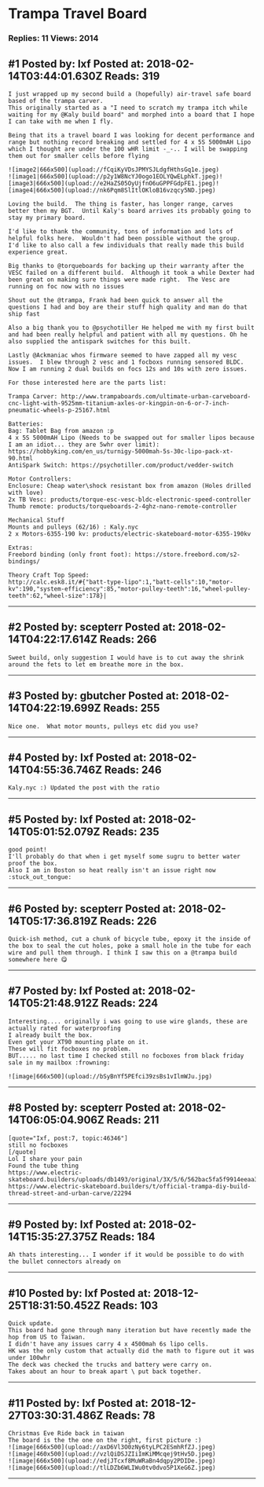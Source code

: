 # Trampa Travel Board

### Replies: 11 Views: 2014

## \#1 Posted by: Ixf Posted at: 2018-02-14T03:44:01.630Z Reads: 319

```
I just wrapped up my second build a (hopefully) air-travel safe board based of the trampa carver.
This originally started as a "I need to scratch my trampa itch while waiting for my @Kaly build board" and morphed into a board that I hope I can take with me when I fly.

Being that its a travel board I was looking for decent performance and range but nothing record breaking and settled for 4 x 5S 5000mAH Lipo which I thought are under the 100 wHR limit -_-.. I will be swapping them out for smaller cells before flying

![image2|666x500](upload://fCqiKyVDsJPMYSJLdgfHthsGq1e.jpeg)
![image1|666x500](upload://p2y1W8NcYJ0ogo1EOLYQwELphkT.jpeg)![image3|666x500](upload://e2HaZS05OyUjfnO6uGPPFGdpFE1.jpeg)![image4|666x500](upload://nk6Pqm8SlItlOKloB16vzqcy5ND.jpeg)

Loving the build.  The thing is faster, has longer range, carves better then my BGT.  Until Kaly's board arrives its probably going to stay my primary board.

I'd like to thank the community, tons of information and lots of helpful folks here.  Wouldn't had been possible without the group.  I'd like to also call a few individuals that really made this build experience great.

Big thanks to @torqueboards for backing up their warranty after the VESC failed on a different build.  Although it took a while Dexter had been great on making sure things were made right.  The Vesc are running on foc now with no issues

Shout out the @trampa, Frank had been quick to answer all the questions I had and boy are their stuff high quality and man do that ship fast

Also a big thank you to @psychotiller He helped me with my first built and had been really helpful and patient with all my questions. Oh he also supplied the antispark switches for this built.

Lastly @Ackmaniac whos firmware seemed to have zapped all my vesc issues.  I blew through 2 vesc and 1 focboxs running sensored BLDC.  Now I am running 2 dual builds on focs 12s and 10s with zero issues. 

For those interested here are the parts list:

Trampa Carver: http://www.trampaboards.com/ultimate-urban-carveboard-cnc-light-with-9525mm-titanium-axles-or-kingpin-on-6-or-7-inch-pneumatic-wheels-p-25167.html

Batteries:
Bag: Tablet Bag from amazon :p
4 x 5S 5000mAH Lipo (Needs to be swapped out for smaller lipos because I am an idiot... they are 5whr over limit): https://hobbyking.com/en_us/turnigy-5000mah-5s-30c-lipo-pack-xt-90.html
AntiSpark Switch: https://psychotiller.com/product/vedder-switch

Motor Controllers:
Enclosure: Cheap water\shock resistant box from amazon (Holes drilled with love)
2x TB Vesc: products/torque-esc-vesc-bldc-electronic-speed-controller
Thumb remote: products/torqueboards-2-4ghz-nano-remote-controller

Mechanical Stuff
Mounts and pulleys (62/16) : Kaly.nyc
2 x Motors-6355-190 kv: products/electric-skateboard-motor-6355-190kv

Extras:
Freebord binding (only front foot): https://store.freebord.com/s2-bindings/

Theory Craft Top Speed:
http://calc.esk8.it/#{"batt-type-lipo":1,"batt-cells":10,"motor-kv":190,"system-efficiency":85,"motor-pulley-teeth":16,"wheel-pulley-teeth":62,"wheel-size":178}|
```

---
## \#2 Posted by: scepterr Posted at: 2018-02-14T04:22:17.614Z Reads: 266

```
Sweet build, only suggestion I would have is to cut away the shrink around the fets to let em breathe more in the box.
```

---
## \#3 Posted by: gbutcher Posted at: 2018-02-14T04:22:19.699Z Reads: 255

```
Nice one.  What motor mounts, pulleys etc did you use?
```

---
## \#4 Posted by: Ixf Posted at: 2018-02-14T04:55:36.746Z Reads: 246

```
Kaly.nyc :) Updated the post with the ratio
```

---
## \#5 Posted by: Ixf Posted at: 2018-02-14T05:01:52.079Z Reads: 235

```
good point!
I'll probably do that when i get myself some sugru to better water proof the box.
Also I am in Boston so heat really isn't an issue right now :stuck_out_tongue:
```

---
## \#6 Posted by: scepterr Posted at: 2018-02-14T05:17:36.819Z Reads: 226

```
Quick-ish method, cut a chunk of bicycle tube, epoxy it the inside of the box to seal the cut holes, poke a small hole in the tube for each wire and pull them through. I think I saw this on a @trampa build somewhere here 😋
```

---
## \#7 Posted by: Ixf Posted at: 2018-02-14T05:21:48.912Z Reads: 224

```
Interesting.... originally i was going to use wire glands, these are actually rated for waterproofing
I already built the box.  
Even got your XT90 mounting plate on it.
These will fit focboxes no problem.
BUT..... no last time I checked still no focboxes from black friday sale in my mailbox :frowning: 

![image|666x500](upload://bSyBnYf5PEfci39zsBs1vIlmWJu.jpg)
```

---
## \#8 Posted by: scepterr Posted at: 2018-02-14T06:05:04.906Z Reads: 211

```
[quote="Ixf, post:7, topic:46346"]
still no focboxes
[/quote]
Lol I share your pain
Found the tube thing
https://www.electric-skateboard.builders/uploads/db1493/original/3X/5/6/562bac5fa5f9914eeaa3cacf05c7996d4f5e39bc.jpg
https://www.electric-skateboard.builders/t/official-trampa-diy-build-thread-street-and-urban-carve/22294
```

---
## \#9 Posted by: Ixf Posted at: 2018-02-14T15:35:27.375Z Reads: 184

```
Ah thats interesting... I wonder if it would be possible to do with the bullet connectors already on
```

---
## \#10 Posted by: Ixf Posted at: 2018-12-25T18:31:50.452Z Reads: 103

```
Quick update.  
This board had gone through many iteration but have recently made the hop from US to Taiwan.
I didn't have any issues carry 4 x 4500mah 6s lipo cells.
HK was the only custom that actually did the math to figure out it was under 100whr
The deck was checked the trucks and battery were carry on.
Takes about an hour to break apart \ put back together.
```

---
## \#11 Posted by: Ixf Posted at: 2018-12-27T03:30:31.486Z Reads: 78

```
Christmas Eve Ride back in taiwan
The board is the the one on the right, first picture :) 
![image|666x500](upload://axD6Vl3O0zNy6tyLPC2ESmhRfZJ.jpeg) 
![image|460x500](upload://vzlQiDSJZIiImKiMMcqej9tHv5D.jpeg) 
![image|666x500](upload://edjJTcxf8MuWRaBn4dqpy2PDIDe.jpeg) 
![image|666x500](upload://tlLDZb6WLIWu0tv0dvo5P1XeG6Z.jpeg)
```

---
